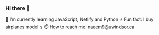 ### Hi there 👋

🌱 I’m currently learning JavaScript, Netlify and Python
⚡ Fun fact: I buy airplanes model's
📫 How to reach me: naeem9@uwindsor.ca


